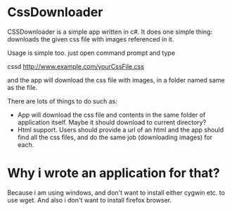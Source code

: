 CssDownloader
=============

CSSDownloader is a simple app written in c#. It does one simple thing: downloads the given css file with images referenced in it.

Usage is simple too. just open command prompt and type

  cssd http://www.example.com/yourCssFile.css
  
and the app will download the css file with images, in a folder named same as the file.

There are lots of things to do such as:

* App will download the css file and contents in the same folder of application itself. Maybe it should download to current directory?
* Html support. Users should provide a url of an html and the app should find all the css files, and do the same job (downloading images) for each.


Why i wrote an application for that?
====================================
Because i am using windows, and don't want to install either cygwin etc. to use wget. And also i don't want to install firefox browser.
